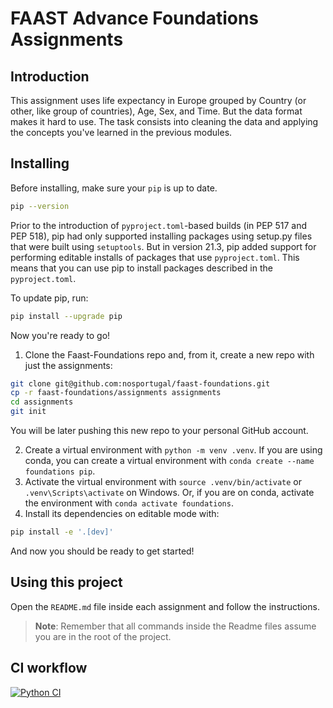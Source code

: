 # FAAST Advance Foundations Assignments

## Introduction

This assignment uses life expectancy in Europe grouped by Country (or other, like group of countries), Age, Sex, and Time. But the data format makes it hard to use. The task consists into cleaning the data and applying the concepts you've learned in the previous modules.

## Installing

Before installing, make sure your `pip` is up to date.

```bash
pip --version
```

Prior to the introduction of `pyproject.toml`-based builds (in PEP 517 and PEP 518), pip had only supported installing packages using setup.py files that were built using `setuptools`. But in version 21.3, pip added support for performing editable installs of packages that use `pyproject.toml`. This means that you can use pip to install packages described in the `pyproject.toml`.

To update pip, run:

```bash
pip install --upgrade pip
```

Now you're ready to go!

1. Clone the Faast-Foundations repo and, from it, create a new repo with just the assignments:

  ```bash
  git clone git@github.com:nosportugal/faast-foundations.git
  cp -r faast-foundations/assignments assignments
  cd assignments
  git init
  ```

   You will be later pushing this new repo to your personal GitHub account.

2. Create a virtual environment with `python -m venv .venv`. If you are using conda, you can create a virtual environment with `conda create --name foundations pip`.
3. Activate the virtual environment with `source .venv/bin/activate` or `.venv\Scripts\activate` on Windows. Or, if you are on conda, activate the environment with `conda activate foundations`.
4. Install its dependencies on editable mode with:

  ```bash
  pip install -e '.[dev]'
  ```

  And now you should be ready to get started!

## Using this project

Open the `README.md` file inside each assignment and follow the instructions.

> **Note**: Remember that all commands inside the Readme files assume you are in the root of the project.

## CI workflow
[![Python CI](https://github.com/luisirio/ASSIGNMENTS/actions/workflows/ci_pipeline.yml/badge.svg?branch=ci)](https://github.com/luisirio/ASSIGNMENTS/actions/workflows/ci_pipeline.yml)
